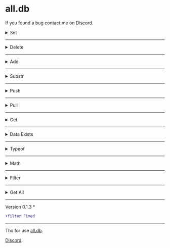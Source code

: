 # all.db

If you found a bug contact me on [Discord](https://discord.com/users/360322989515866112).




<details><summary>Set</summary>

```js
const data = require("all.db");
const db = new data({dataPath:"./data.json"});

// Sets a data in the database
db.set("nonametxt.test","all.db");
```
Output:
```json
{
  "nonametxt":{
    "test":"all.db"
  }
}
```

</details>


---


<details><summary>Delete</summary>

```js
const data = require("all.db");
const db = new data({dataPath:"./data.json"});

//Deletes data
db.delete("nonametxt.test");
db.remove("nonametxt.test");
```
Output:
```json
{}
```
</details>


---


<details><summary>Add</summary>

```js
const data = require("all.db");
const db = new data({dataPath:"./data.json"});

//If the data is a number, it adds a certain amount to data
db.add("nonametxt.number",1);
```
Output:
```
data + 1
```

</details>


---


<details><summary>Substr</summary>

```js
const data = require("all.db");
const db = new data({dataPath:"./data.json"});

//If the data is a number, it subtracts a certain amount from it
db.substr("nonametxt.number",1);
```
Output:
```
data - 1
```
</details>


---


<details><summary>Push</summary>

```js
const data = require("all.db");
const db = new data({dataPath:"./data.json"});
db.push("nonametxt.array",{name:"NoNametxt"});

//Pushes an element to an array
db.push("nonametxt.array",{name:"NoNametxt"},true); //If data is not an array It will convert the data to an array
```

Output:
```json
{
  "nonametxt":{
    "array":[
      {
        "name":"NoNametxt"
      }
    ]
  }
}
```

</details>


---


<details><summary>Pull</summary>

```js
const data = require("all.db");
const db = new data({dataPath:"./data.json"});

db.pull("nonametxt.array","NoNametxt","name");

//If the data is an array, it deletes the data you want
db.pull("nonametxt.array","NoNametxt");
```
Output:
```json
{
  "nonametxt":{
    "array":[]
  }
}
```
</details>


---



<details><summary>Get</summary>

```js
const data = require("all.db");
const db = new data({dataPath:"./data.json"});

//Fetches you the data
db.get("nonametxt");
db.fetch("nonametxt");
```
Output:
```json
"all.db"
```
</details>


---


<details><summary>Data Exists</summary>

```js
const data = require("all.db");
const db = new data({dataPath:"./data.json"});

//Checks the data is available
db.exists("nonametxt.test");
db.has("nonametxt.test");
```
Output:
```js
true or false
```
</details>


---


<details><summary>Typeof</summary>

```js
const data = require("all.db");
const db = new data({dataPath:"./data.json"});

//Shows the type of data
db.typeof("nonametxt.typeof"); // true or false (checks the string)

//Compares the type of data with the type you typed
db.typeof("nonametxt.typeof","number");

```
</details>


---

<details><summary>Math</summary>

```js
const data = require("all.db");
const db = new data({dataPath:"./data.json"});

//If the data is a number, applies math operations to data.
db.typeof("nonametxt","*",10);

```
</details>


---


<details><summary>Filter</summary>

```js
const data = require("all.db");
const db = new data({dataPath:"./data.json"});

//If you have entered data, it will filter and show you.
db.filter("Database",true); //Searches without checking case

```
Database:
```json
{
  "string": "DataBase",
  "otherString": "NoNametxt",
  "object": {
    "db": "Database"
  },
  "array": ["Database"]
}
```
Output:
```js
[
  [ 'string', 'DataBase' ],
  [ 'object.db', 'Database' ],
  [ 'array.0', 'Database' ]
]
```
</details>


---


<details><summary>Get All</summary>

```js
const data = require("all.db");
const db = new data({dataPath:"./data.json"});

db.getAll.text(true); //If output true it shows the file as readable, otherwise it shows the file as a single line

db.getAll.save(); //Saves the file
```

</details>


---
Version 0.1.3 *
```diff
+filter Fixed
```
---

Thx for use [all.db](https://www.npmjs.com/package/all.db).

[Discord](https://discord.com/users/360322989515866112).
